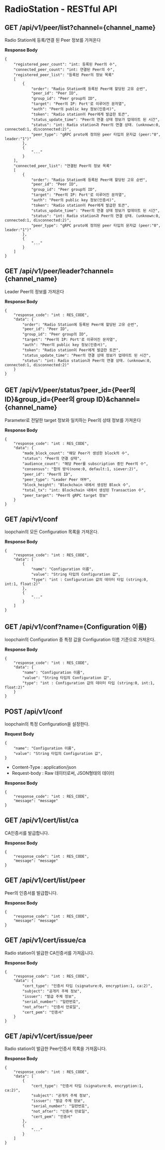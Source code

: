 # RadioStation - RESTful API

## GET /api/v1/peer/list?channel={channel_name}

Radio Station에 등록/연결 된 Peer 정보를 가져온다

**Response Body**
```
{
    "registered_peer_count": "int: 등록된 Peer의 수",
    "connected_peer_count": "int: 연결된 Peer의 수",
    "registered_peer_list": "등록된 Peer의 정보 목록"
    [
        {
            "order": "Radio Station에 등록된 Peer에 할당된 고유 순번",
            "peer_id": "Peer ID",
            "group_id": "Peer group의 ID",
            "target": "Peer의 IP: Port'로 이루어진 문자열",
            "auth": "Peer의 public key 정보(인증서)",
            "token": "Radio station이 Peer에게 발급한 토큰",
            "status_update_time": "Peer의 연결 상태 정보가 업데이트 된 시간",
            "status": "int: Radio station과 Peer의 연결 상태. (unknown:0, connected:1, disconnected:2)",
            "peer_type": "gRPC proto에 정의된 peer 타입의 문자값 (peer:"0", leader:"1")"
        },
        {
            "..."
        }
    ],
    "connected_peer_list": "연결된 Peer의 정보 목록"
    [
        {
            "order": "Radio Station에 등록된 Peer에 할당된 고유 순번",
            "peer_id": "Peer ID",
            "group_id": "Peer group의 ID",
            "target": "Peer의 IP: Port'로 이루어진 문자열",
            "auth": "Peer의 public key 정보(인증서)",
            "token": "Radio station이 Peer에게 발급한 토큰",
            "status_update_time": "Peer의 연결 상태 정보가 업데이트 된 시간",
            "status": "int: Radio station과 Peer의 연결 상태. (unknown:0, connected:1, disconnected:2)",
            "peer_type": "gRPC proto에 정의된 peer 타입의 문자값 (peer:"0", leader:"1")"
        },
        {
            "..."
        }
    ]
}
```

## GET /api/v1/peer/leader?channel={channel_name}

Leader Peer의 정보를 가져온다

**Response Body**
```
{
    "response_code": "int : RES_CODE",
    "data": {
        "order": "Radio Station에 등록된 Peer에 할당된 고유 순번",
        "peer_id": "Peer ID",
        "group_id": "Peer group의 ID",
        "target": "Peer의 IP: Port'로 이루어진 문자열",
        "auth": "Peer의 public key 정보(인증서)",
        "token": "Radio station이 Peer에게 발급한 토큰",
        "status_update_time": "Peer의 연결 상태 정보가 업데이트 된 시간",
        "status": "int: Radio station과 Peer의 연결 상태. (unknown:0, connected:1, disconnected:2)"
    }
}
```

## GET /api/v1/peer/status?peer_id={Peer의 ID}&group_id={Peer의 group ID}&channel={channel_name}

Parameter로 전달한 target 정보와 일치하는 Peer의 상태 정보를 가져온다

**Response Body**
```
{
    "response_code": "int : RES_CODE",
    "data": {
        "made_block_count": "해당 Peer가 생성한 block의 수",
        "status": "Peer의 연결 상태",
        "audience_count": "해당 Peer를 subscription 중인 Peer의 수",
        "consensus": "합의 방식(none:0, default:1, siever:2)",
        "peer_id": "Peer의 ID",
        "peer_type": "Leader Peer 여부",
        "block_height": "Blockchain 내에서 생성된 Block 수",
        "total_tx": "int: Blockchain 내에서 생성된 Transaction 수",
        "peer_target": "Peer의 gRPC target 정보"
    }
}
```

## GET /api/v1/conf

loopchain의 모든 Configuration 목록을 가져온다.

**Response Body**
```
{
    "response_code": "int : RES_CODE",
    "data": [
        {
            "name": "Configuration 이름",
            "value": "String 타입의 Configuration 값",
            "type": "int : Configuration 값의 데이터 타입 (string:0, int:1, float:2)"
        },
        {
            "..."
        }
    ]
}
```

## GET /api/v1/conf?name={Configuration 이름}

loopchain의 Configuration 중 특정 값을 Configuration 이름 기준으로 가져온다.

**Response Body**
```
{
    "response_code": "int : RES_CODE",
    "data": {
        "name": "Configuration 이름",
        "value": "String 타입의 Configuration 값",
        "type": "int : Configuration 값의 데이터 타입 (string:0, int:1, float:2)"
    }
}
```


## POST /api/v1/conf

loopchain의 특정 Configuration을 설정한다.

**Request Body**
```
{
    "name": "Configuration 이름",
    "value": "String 타입의 Configuration 값",
}
```
* Content-Type : application/json
* Request-body : Raw 데이터로써, JSON형태의 데이터

**Response Body**
```
{
    "response_code": "int : RES_CODE",
    "message": "message"
}
```

## GET /api/v1/cert/list/ca

CA인증서를 발급합니다.

**Response Body**
```
{
    "response_code": "int : RES_CODE",
    "message": "message"
}
```

## GET /api/v1/cert/list/peer

Peer의 인증서를 발급합니다.

**Response Body**
```
{
    "response_code": "int : RES_CODE",
    "message": "message"
}
```

## GET /api/v1/cert/issue/ca

Radio station이 발급한 CA인증서를 가져옵니다.

**Response Body**
```
{
    "response_code": "int : RES_CODE",
    "data": {
        "cert_type": "인증서 타입 (signature:0, encryption:1, ca:2)",
        "subject": "공개키 주체 정보",
        "issuer": "발급 주체 정보",
        "serial_number": "일련번호",
        "not_after": "인증서 만료일",
        "cert_pem": "인증서"
    }
}
```

## GET /api/v1/cert/issue/peer

Radio station이 발급한 Peer인증서 목록을 가져옵니다.

**Response Body**
```
{
    "response_code": "int : RES_CODE",
    "data": [
        {
            "cert_type": "인증서 타입 (signature:0, encryption:1, ca:2)",
            "subject": "공개키 주체 정보",
            "issuer": "발급 주체 정보",
            "serial_number": "일련번호",
            "not_after": "인증서 만료일",
            "cert_pem": "인증서"
        },
        {
            "..."
        }
    ]
}
```
